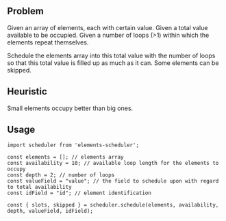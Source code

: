 ## Problem

Given an array of elements, each with certain value.
Given a total value available to be occupied.
Given a number of loops (>1) within which the elements repeat themselves.

Schedule the elements array into this total value with the number of loops so that this total value is filled up as much as it can. Some elements can be skipped.

## Heuristic

Small elements occupy better than big ones.

## Usage

    import scheduler from 'elements-scheduler';

    const elements = []; // elements array
    const availability = 10; // available loop length for the elements to occupy
    const depth = 2; // number of loops
    const valueField = "value"; // the field to schedule upon with regard to total availability
    const idField = "id"; // element identification

    const { slots, skipped } = scheduler.schedule(elements, availability, depth, valueField, idField);

